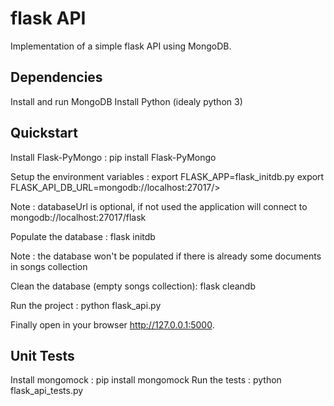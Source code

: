 # flask API
Implementation of a simple flask API using MongoDB.

## Dependencies
Install and run MongoDB
Install Python (idealy python 3)

## Quickstart
Install Flask-PyMongo :
  pip install Flask-PyMongo

Setup the environment variables :
  export FLASK_APP=flask_initdb.py
  export FLASK_API_DB_URL=mongodb://localhost:27017/<yourcollection>>

  Note : databaseUrl is optional, if not used the application will connect to mongodb://localhost:27017/flask

Populate the database :
  flask initdb

  Note : the database won't be populated if there is already some documents in songs collection

Clean the database (empty songs collection):
  flask cleandb

Run the project :
  python flask_api.py

Finally open in your browser http://127.0.0.1:5000.

## Unit Tests
Install mongomock :
    pip install mongomock
Run the tests :
    python flask_api_tests.py
